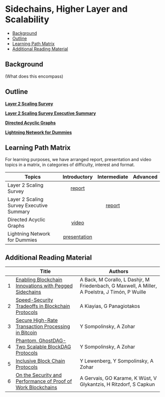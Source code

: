 # Sidechains, Higher Layer and Scalability 

- [Background](#background)
- [Outline](#outline)
- [Learning Path Matrix](#learning-path-matrix)
- [Additional Reading Material](#additional-reading-material)

## Background

(What does this encompass)

## Outline



[**Layer 2 Scaling Survey**](scaling/layer2scaling-landscape/layer2scaling-survey.md)



[**Layer 2 Scaling Survey Executive Summary**](scaling/executive-summary/sources/PITCHME.link.md)



[**Directed Acyclic Graphs**](scaling/directed-acyclic-graphs/DAGs.md)



[**Lightning Network for Dummies**](protocols/lightning-network-for-dummies/sources/PITCHME.link.md)



## Learning Path Matrix 

For learning purposes, we have arranged report, presentation and video topics in a matrix, in categories of difficulty, interest and format.

| Topics                                   |                         Introductory                         |                        Intermediate                         | Advanced |
| ---------------------------------------- | :----------------------------------------------------------: | :---------------------------------------------------------: | :------: |
| Layer 2 Scaling Survey                   | [report](scaling/layer2scaling-landscape/layer2scaling-survey.md) |                                                             |          |
| Layer 2 Scaling Survey Executive Summary |                                                              | [report](scaling/executive-summary/sources/PITCHME.link.md) |          |
| Directed Acyclic Graphs                  |       [video](scaling/directed-acyclic-graphs/DAGs.md)       |                                                             |          |
| Lightning Network for Dummies            | [presentation](protocols/lightning-network-for-dummies/sources/PITCHME.link.md) |                                                             |          |

## Additional Reading Material 

|      | Title                                                        | Authors                                                      |
| ---- | ------------------------------------------------------------ | ------------------------------------------------------------ |
| 1    | [Enabling Blockchain Innovations with Pegged Sidechains](https://blockstream.com/sidechains.pdf) | A Back, M Corallo, L Dashjr, M Friedenbach, G Maxwell, A Miller, A Poelstra, J Timón, P Wuille |
| 2    | [Speed-Security Tradeoffs in Blockchain Protocols](https://www.semanticscholar.org/paper/Speed-Security-Tradeo-s-in-Blockchain-Protocols-Kiayias-Panagiotakos/62646f9450a3c95e745c1d2bb056dcf851acdaad) | A Kiayias, G Panagiotakos                                    |
| 3    | [Secure High-Rate Transaction Processing in Bitcoin](https://fc15.ifca.ai/preproceedings/paper_30.pdf) | Y Sompolinsky, A Zohar                                       |
| 4    | [Phantom, GhostDAG- Two Scalable BlockDAG Protocols](https://eprint.iacr.org/2018/104.pdf) | Y Sompolinsky, A Zohar                                       |
| 5    | [Inclusive Block Chain Protocols](http://fc15.ifca.ai/preproceedings/paper_101.pdf) | Y Lewenberg, Y Sompolinsky, A Zohar                          |
| 6    | [On the Security and Performance of Proof of Work Blockchains](https://eprint.iacr.org/2016/555.pdf) | A Gervais, GO Karame, K Wüst, V Glykantzis, H Ritzdorf, S Capkun |